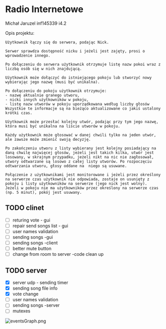 # Radio Internetowe
Michał Jaruzel inf145339 i4.2

Opis projektu:

    Użytkownik łączy się do serwera, podając Nick.

    Serwer sprawdza dostępność nicku i jeżeli jest zajęty, prosi o wprowadzenie innego.

    Po dołączeniu do serwera użytkownik otrzymuje listę nazw pokoi wraz z liczbą osób się w nich znajdującą.

    Użytkownik może dołączyć do istniejącego pokoju lub stworzyć nowy wybierając jego nazwę (musi być unikalna).

    Po dołączeniu do pokoju użytkownik otrzymuje:
    - nazwę aktualnie granego utworu,
    - nicki innych użytkowników w pokoju,
    - listę nazw utworów w pokoju uporządkowana według liczby głosów
    Wszystkie te informacje są na bieżąco aktualizowane co jakiś ustalony krótki czas.

    Użytkownik może przesłać kolejny utwór, podając przy tym jego nazwę, która musi być unikalna na liście utworów w pokoju.

    Każdy użytkownik może głosować w danej chwili tylko na jeden utwór, ale zawsze może zmienić swoją decyzję.

    Po zakończeniu utworu z listy wybierany jest kolejny posiadający na daną chwilę najwięcej głosów, jeżeli jest takich kilka, utwór jest losowany, w skrajnym przypadku, jeżeli nikt na nic nie zagłosował, utwory odtwarzane są losowo z całej listy utworów. Po rozpoczęciu odtwarzania utworu, głosy oddane na  niego są usuwane.

    Połączenie z użytkownikami jest monitorowane i jeżeli przez określony na serwerze czas użytkownik nie odpowiada, zostaje on usunięty z pokoju i listy użytkowników na serwerze (jego nick jest wolny).
    Jeżeli w pokoju nie ma użytkowników przez określony na serwerze czas (np. 5 minut), pokój jest usuwany.

## TODO clinet
- [ ] returing vote - gui
- [ ] repair send songs list - gui
- [ ] user names validation
- [ ] sending songs -gui
- [ ] sending songs -client
- [ ] better mute button
- [ ] change from room to server -code clean up

## TODO server
- [x] server udp - sending timer
- [x] sending song file info
- [X] vote change
- [ ] user names validation
- [ ] sending songs -server
- [ ] mutexes

![eventsGraph.png](https://github.com/D37ERTER/Radio-Internetowe/blob/main/eventsGraph.png?raw=true)
